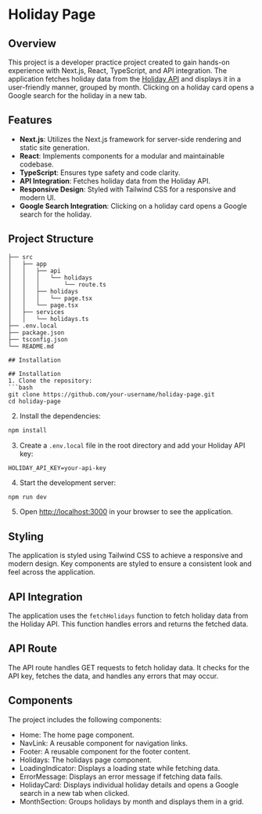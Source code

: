 # Holiday Page

## Overview

This project is a developer practice project created to gain hands-on experience with Next.js, React, TypeScript, and API integration. The application fetches holiday data from the [Holiday API](https://holidayapi.com/) and displays it in a user-friendly manner, grouped by month. Clicking on a holiday card opens a Google search for the holiday in a new tab.

## Features

- **Next.js**: Utilizes the Next.js framework for server-side rendering and static site generation.
- **React**: Implements components for a modular and maintainable codebase.
- **TypeScript**: Ensures type safety and code clarity.
- **API Integration**: Fetches holiday data from the Holiday API.
- **Responsive Design**: Styled with Tailwind CSS for a responsive and modern UI.
- **Google Search Integration**: Clicking on a holiday card opens a Google search for the holiday.

## Project Structure

```plaintext
├── src
│   ├── app
│   │   ├── api
│   │   │   └── holidays
│   │   │       └── route.ts
│   │   ├── holidays
│   │   │   └── page.tsx
│   │   └── page.tsx
│   ├── services
│   │   └── holidays.ts
├── .env.local
├── package.json
├── tsconfig.json
└── README.md

## Installation

## Installation
1. Clone the repository:
```bash
git clone https://github.com/your-username/holiday-page.git
cd holiday-page
```

2. Install the dependencies:
```bash
npm install
```

3. Create a `.env.local` file in the root directory and add your Holiday API key:
```plaintext
HOLIDAY_API_KEY=your-api-key
```

4. Start the development server:
```bash
npm run dev
```

5. Open [http://localhost:3000](http://localhost:3000) in your browser to see the application.

## Styling
The application is styled using Tailwind CSS to achieve a responsive and modern design. Key components are styled to ensure a consistent look and feel across the application.

## API Integration
The application uses the `fetchHolidays` function to fetch holiday data from the Holiday API. This function handles errors and returns the fetched data.

## API Route
The API route handles GET requests to fetch holiday data. It checks for the API key, fetches the data, and handles any errors that may occur.

## Components
The project includes the following components:

- Home: The home page component.
- NavLink: A reusable component for navigation links.
- Footer: A reusable component for the footer content.
- Holidays: The holidays page component.
- LoadingIndicator: Displays a loading state while fetching data.
- ErrorMessage: Displays an error message if fetching data fails.
- HolidayCard: Displays individual holiday details and opens a Google search in a new tab when clicked.
- MonthSection: Groups holidays by month and displays them in a grid.
